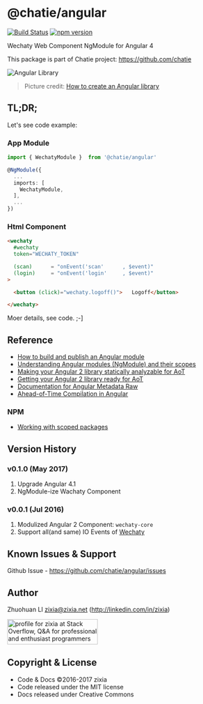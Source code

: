 # @chatie/angular

[![Build Status](https://travis-ci.org/Chatie/angular.svg?branch=master)](https://travis-ci.org/Chatie/angular) [![npm version](https://badge.fury.io/js/%40chatie%2Fangular.svg)](https://www.npmjs.com/package/@chatie/angular)

Wechaty Web Component NgModule for Angular 4

This package is part of Chatie project: <https://github.com/chatie>

![Angular Library](http://www.dzurico.com/wp-content/uploads/2016/12/library-in-angular.jpg)

> Picture credit: [How to create an Angular library](http://www.dzurico.com/how-to-create-an-angular-library/)

## TL;DR;

Let's see code example:

### App Module

```ts
import { WechatyModule }  from '@chatie/angular'

@NgModule({
  ...
  imports: [
    WechatyModule,
  ],
  ...
})

```

### Html Component

```html
<wechaty
  #wechaty
  token="WECHATY_TOKEN"

  (scan)      = "onEvent('scan'      , $event)"
  (login)     = "onEvent('login'     , $event)"
>

  <button (click)="wechaty.logoff()">   Logoff</button>

</wechaty>
```

Moer details, see code. ;-]

## Reference

* [How to build and publish an Angular module](https://medium.com/@cyrilletuzi/how-to-build-and-publish-an-angular-module-7ad19c0b4464)
* [Understanding Angular modules (NgModule) and their scopes](https://medium.com/@cyrilletuzi/understanding-angular-modules-ngmodule-and-their-scopes-81e4ed6f7407)
* [Making your Angular 2 library statically analyzable for AoT](https://medium.com/@isaacplmann/making-your-angular-2-library-statically-analyzable-for-aot-e1c6f3ebedd5)
* [Getting your Angular 2 library ready for AoT](https://medium.com/@isaacplmann/getting-your-angular-2-library-ready-for-aot-90d1347bcad)
* [Documentation for Angular Metadata Raw](https://gist.github.com/chuckjaz/65dcc2fd5f4f5463e492ed0cb93bca60)
* [Ahead-of-Time Compilation in Angular](http://blog.mgechev.com/2016/08/14/ahead-of-time-compilation-angular-offline-precompilation/)

### NPM

* [Working with scoped packages](https://docs.npmjs.com/getting-started/scoped-packages)

## Version History

### v0.1.0 (May 2017)

1. Upgrade Angular 4.1
1. NgModule-ize Wachaty Component

### v0.0.1 (Jul 2016)

1. Modulized Angular 2 Component: `wechaty-core`
1. Support all(and same) IO Events of [Wechaty](https://github.com/chatie/wechaty)

## Known Issues & Support

Github Issue - https://github.com/chatie/angular/issues

## Author

Zhuohuan LI <zixia@zixia.net> (http://linkedin.com/in/zixia)

<a href="http://stackoverflow.com/users/1123955/zixia">
  <img src="http://stackoverflow.com/users/flair/1123955.png" width="208" height="58" alt="profile for zixia at Stack Overflow, Q&amp;A for professional and enthusiast programmers" title="profile for zixia at Stack Overflow, Q&amp;A for professional and enthusiast programmers">
</a>

## Copyright & License

* Code & Docs ©2016-2017 zixia
* Code released under the MIT license
* Docs released under Creative Commons
